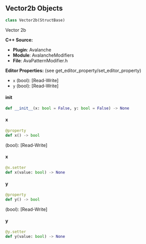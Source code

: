 ## Vector2b Objects

```python
class Vector2b(StructBase)
```

Vector 2b

**C++ Source:**

- **Plugin**: Avalanche
- **Module**: AvalancheModifiers
- **File**: AvaPatternModifier.h

**Editor Properties:** (see get_editor_property/set_editor_property)

- ``x`` (bool):  [Read-Write]
- ``y`` (bool):  [Read-Write]

<a id="unreal.Vector2b.__init__"></a>

#### __init__

```python
def __init__(x: bool = False, y: bool = False) -> None
```

<a id="unreal.Vector2b.x"></a>

#### x

```python
@property
def x() -> bool
```

(bool):  [Read-Write]

<a id="unreal.Vector2b.x"></a>

#### x

```python
@x.setter
def x(value: bool) -> None
```

<a id="unreal.Vector2b.y"></a>

#### y

```python
@property
def y() -> bool
```

(bool):  [Read-Write]

<a id="unreal.Vector2b.y"></a>

#### y

```python
@y.setter
def y(value: bool) -> None
```

<a id="unreal.Vector3b"></a>